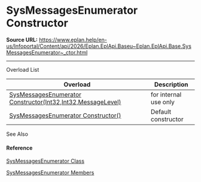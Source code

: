 # SysMessagesEnumerator Constructor

**Source URL:** https://www.eplan.help/en-us/Infoportal/Content/api/2026/Eplan.EplApi.Baseu~Eplan.EplApi.Base.SysMessagesEnumerator~_ctor.html

---

Overload List

| Overload | Description |
| --- | --- |
| [SysMessagesEnumerator Constructor(Int32,Int32,MessageLevel)](Eplan.EplApi.Baseu~Eplan.EplApi.Base.SysMessagesEnumerator~_ctor(Int32,Int32,MessageLevel).html) | for internal use only |
| [SysMessagesEnumerator Constructor()](Eplan.EplApi.Baseu~Eplan.EplApi.Base.SysMessagesEnumerator~_ctor().html) | Default constructor |



See Also

#### Reference

[SysMessagesEnumerator Class](Eplan.EplApi.Baseu~Eplan.EplApi.Base.SysMessagesEnumerator.html)
  
[SysMessagesEnumerator Members](Eplan.EplApi.Baseu~Eplan.EplApi.Base.SysMessagesEnumerator_members.html)